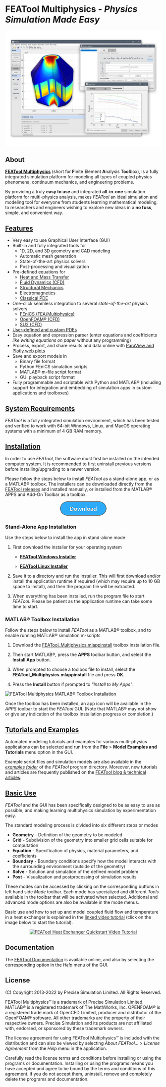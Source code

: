 FEATool Multiphysics - _Physics Simulation Made Easy_
=====================================================

![FEATool Multiphysics Screenshot](screenshot.jpg)

About
-----

[**FEATool Multiphysics**](https://www.featool.com) (short for
<b>F</b>inite <b>E</b>lement <b>A</b>nalysis <b>Tool</b>box), is a
fully integrated simulation platform for modeling all types of coupled
physics phenomena, continuum mechanics, and engineering problems.

By providing a truly **easy to use** and integrated **all-in-one**
simulation platform for multi-physics analysis, makes _FEATool_ an
ideal simulation and modeling tool for everyone from students learning
mathematical modeling, to researchers and engineers wishing to explore
new ideas in a **no fuss**, simple, and convenient way.


[Features](https://www.featool.com/featool-multiphysics-features)
--------

- Very easy to use Graphical User Interface (GUI)
- Built-in and fully integrated tools for
  + 1D, 2D, and 3D geometry and CAD modeling
  + Automatic mesh generation
  + State-of-the-art physics solvers
  + Post-processing and visualization
- Pre-defined equations for
  + [Heat and Mass Transfer](https://www.featool.com/multiphysics#heat-and-mass-transfer)
  + [Fluid Dynamics (CFD)](https://www.featool.com/cfd-toolbox)
  + [Structural Mechanics](https://www.featool.com/multiphysics#structural-mechanics)
  + [Electromagnetics](https://www.featool.com/multiphysics#electromagnetics)
  + [Classical PDE](https://www.featool.com/multiphysics#partial-differential-equations)
- One-click seamless integration to several _state-of-the-art_ physics solvers
  + [FEniCS (FEA/Multiphysics)](https://www.featool.com/doc/fenics.html)
  + [OpenFOAM® (CFD)](https://www.featool.com/doc/openfoam.html)
  + [SU2 (CFD)](https://www.featool.com/doc/su2.html)
- [User-defined and custom PDEs](https://www.featool.com/doc/physics.html#phys_ce)
- Easy equation and expression parser (enter equations and coefficients
  _like writing equations on paper_ without any programming)
- Process, export, and share results and data online with
  [ParaView and Plotly web plots](https://www.featool.com/web-plots)
- Save and export models in
  + Binary file format
  + Python FEniCS simulation scripts
  + MATLAB® m-file script format
  + GUI playback script format
- Fully programmable and scriptable with Python and MATLAB®
  (including support for integration and embedding of
  simulation apps in custom applications and toolboxes)


[System Requirements](https://www.featool.com/doc/quickstart.html#prereq)
-------------------

_FEATool_ is a fully integrated simulation environment, which has been
tested and verified to work with 64-bit Windows, Linux, and MacOS
operating systems with a minimum of 4 GB RAM memory.


[Installation](https://www.featool.com/doc/quickstart.html#install)
------------

In order to use _FEATool_, the software must first be installed on the
intended computer system. It is recommended to first uninstall
previous versions before installing/upgrading to a newer version.

Please follow the steps below to install _FEATool_ as a stand-alone
app, or as a MATLAB® toolbox. The installers can be downloaded
directly from the
[FEATool releases](https://github.com/precise-simulation/featool-multiphysics/releases/latest)
and installed manually, or installed from the MATLAB® APPS and Add-On
Toolbar as a toolbox.

<p align="center">
  <a href="https://www.featool.com/download" target="_blank">
    <img src="download.png" alt="FEATool Multiphysics Download" style="max-width:50%">
  </a>
</p>


### Stand-Alone App Installation

Use the steps below to install the app in stand-alone mode

1) First download the installer for your operating system

    + [**FEATool Windows Installer**](https://github.com/precise-simulation/featool-multiphysics/releases/latest/download/FEATool_Multiphysics_install.exe)

    + [**FEATool Linux Installer**](https://github.com/precise-simulation/featool-multiphysics/releases/latest/download/FEATool_Multiphysics.install)

2) Save it to a directory and run the installer. This will first
download and/or install the application runtime if required (which may
require up to 10 GB space to install), and then the program file will
be extracted.

3) When everything has been installed, run the program file to start
_FEATool_. Please be patient as the application runtime can take some
time to start.


### MATLAB® Toolbox Installation

Follow the steps below to install _FEATool_ as a MATLAB® toolbox, and
to enable running MATLAB® simulation m-scripts

1) Download the
   [FEATool_Multiphysics.mlappinstall](https://github.com/precise-simulation/featool-multiphysics/releases/latest/download/FEATool_Multiphysics.mlappinstall)
   toolbox installation file.

2) Then start MATLAB®, press the **APPS** toolbar button,
   and select the **Install App** button.

3) When prompted to choose a toolbox file to install, select the
   **FEATool_Multiphysics.mlappinstall** file and press **OK**.

4) Press the **Install** button if prompted to _"Install to My Apps"_.

![FEATool Multiphysics MATLAB® Toolbox Installation](https://www.featool.com/doc/featool-multiphysics-toolbox-installation_50.jpg)

Once the toolbox has been installed, an app icon will be available in
the _APPS_ toolbar to start the _FEATool_ GUI. (Note that MATLAB® may
not show or give any indication of the toolbox installation progress
or completion.)


[Tutorials and Examples](https://www.featool.com/doc/quickstart.html#tutorials_and_examples)
----------------------

Automated modeling tutorials and examples for various multi-physics
applications can be selected and run from the **File** > **Model
Examples and Tutorials** menu option in the GUI.

Example script files and simulation models are also available in the
[_examples folder_](https://github.com/precise-simulation/featool-multiphysics/tree/master/examples)
of the _FEATool_ program directory. Moreover, new tutorials and
articles are frequently published on the
[FEATool blog & technical articles](https://www.featool.com/articles).


[Basic Use](https://www.featool.com/doc/quickstart.html#qs_work)
---------

_FEATool_ and the GUI has been specifically designed to be as easy to
use as possible, and making learning multiphysics simulation by
experimentation easy.

The standard modeling process is divided into six different steps or modes

- **Geometry** - Definition of the geometry to be modeled
- **Grid**     - Subdivision of the geometry into smaller grid cells
                 suitable for computation
- **Equation** - Specification of physics, material parameters, and coefficients
- **Boundary** - Boundary conditions specify how the model interacts
                 with the surrounding environment (outside of the geometry)
- **Solve**    - Solution and simulation of the defined model problem
- **Post**     - Visualization and postprocessing of simulation results

These modes can be accessed by clicking on the corresponding buttons
in left hand side _Mode_ toolbar. Each mode has specialized and
different _Tools_ available in the toolbar that will be activated when
selected. Additional and advanced mode options are also be available
in the mode menus.

Basic use and how to set up and model coupled fluid flow and
temperature in a heat exchanger is explained in the
[linked video tutorial](https://youtu.be/TBfVWgYbGTw)
(click on the image below to start the tutorial).

<p align="center">
  <a href="https://www.youtube.com/watch?v=TBfVWgYbGTw" target="_blank">
    <img src="https://img.youtube.com/vi/TBfVWgYbGTw/0.jpg"
         alt="FEATool Heat Exchanger Quickstart Video Tutorial" style="max-width:100%">
  </a>
</p>


Documentation
-------------

The
[FEATool Documentation](https://www.featool.com/doc)
is available online, and also by selecting the corresponding option in
the _Help_ menu of the GUI.


License
-------

(C) Copyright 2013-2022 by Precise Simulation Limited.
All Rights Reserved.

FEATool Multiphysics™ is a trademark of Precise Simulation
Limited. MATLAB® is a registered trademark of The MathWorks,
Inc. OPENFOAM® is a registered trade mark of OpenCFD Limited, producer
and distributor of the OpenFOAM® software. All other trademarks are
the property of their respective owners. Precise Simulation and its
products are not affiliated with, endorsed, or sponsored by these
trademark owners.

The license agreement for using FEATool Multiphysics™ is included with
the distribution and can also be viewed by selecting
_About FEATool..._ > _License Agreement_ from the _Help_ menu in the
application.

Carefully read the license terms and conditions before installing or
using the programs or documentation. Installing or using the programs
means you have accepted and agree to be bound by the terms and
conditions of this agreement. if you do not accept them, uninstall,
remove and completely delete the programs and documentation.
